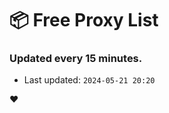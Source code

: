 # :package: Free Proxy List
### Updated every 15 minutes.

- Last updated: `2024-05-21 20:20`

:heart:
